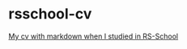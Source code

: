 # rsschool-cv
[My cv with markdown when I studied in RS-School](https://simaxsaab.github.io/rsschool-cv/cv)